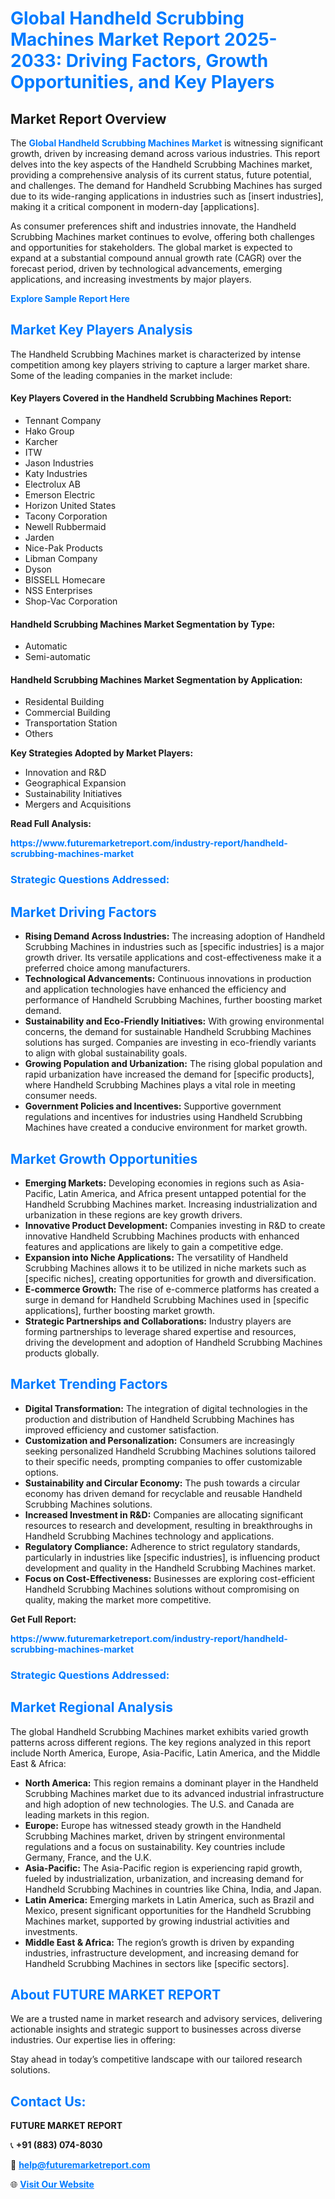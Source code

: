 <h1 style="color: #007BFF;">Global Handheld Scrubbing Machines Market Report 2025-2033: Driving Factors, Growth Opportunities, and Key Players</h1>

<section id="overview">
<h2>Market Report Overview</h2>
<p>The <a href="https://www.futuremarketreport.com/industry-report/handheld-scrubbing-machines-market" style="color: #007BFF; text-decoration: none;"><strong>Global Handheld Scrubbing Machines Market</strong></a> is witnessing significant growth, driven by increasing demand across various industries. This report delves into the key aspects of the Handheld Scrubbing Machines market, providing a comprehensive analysis of its current status, future potential, and challenges. The demand for Handheld Scrubbing Machines has surged due to its wide-ranging applications in industries such as [insert industries], making it a critical component in modern-day [applications].</p>
<p>As consumer preferences shift and industries innovate, the Handheld Scrubbing Machines market continues to evolve, offering both challenges and opportunities for stakeholders. The global market is expected to expand at a substantial compound annual growth rate (CAGR) over the forecast period, driven by technological advancements, emerging applications, and increasing investments by major players.</p>
</section>

<section id="overview">
<p><a href="https://www.futuremarketreport.com/request-sample/reportId=86320" style="color: #007BFF; text-decoration: none;"><strong>Explore Sample Report Here</strong></a></p>
</section>

<section id="key-players">
<h2 style="color: #007BFF;">Market Key Players Analysis</h2>
<p>The Handheld Scrubbing Machines market is characterized by intense competition among key players striving to capture a larger market share. Some of the leading companies in the market include:</p>
<h4>Key Players Covered in the Handheld Scrubbing Machines Report:</h4>
<ul><li>Tennant Company</li><li>Hako Group</li><li>Karcher</li><li>ITW</li><li>Jason Industries</li><li>Katy Industries</li><li>Electrolux AB</li><li>Emerson Electric</li><li>Horizon United States</li><li>Tacony Corporation</li><li>Newell Rubbermaid</li><li>Jarden</li><li>Nice-Pak Products</li><li>Libman Company</li><li>Dyson</li><li>BISSELL Homecare</li><li>NSS Enterprises</li><li>Shop-Vac Corporation</li></ul>
<h4>Handheld Scrubbing Machines Market Segmentation by Type:</h4>
<ul><li>Automatic</li><li>Semi-automatic</li></ul>

<h4>Handheld Scrubbing Machines Market Segmentation by Application:</h4>
<ul><li>Residental Building</li><li>Commercial Building</li><li>Transportation Station</li><li>Others</li></ul>
<p><strong>Key Strategies Adopted by Market Players:</strong></p>
<ul>
<li>Innovation and R&D</li>
<li>Geographical Expansion</li>
<li>Sustainability Initiatives</li>
<li>Mergers and Acquisitions</li>
</ul>
</section>

<section>
<p><strong>Read Full Analysis: </strong></p><a href="https://www.futuremarketreport.com/industry-report/handheld-scrubbing-machines-market" style="color: #007BFF; text-decoration: none;"><strong>https://www.futuremarketreport.com/industry-report/handheld-scrubbing-machines-market</strong></a>
<h3 style="color: #007BFF;">Strategic Questions Addressed:</h3>
</section>

<section id="driving-factors">
<h2 style="color: #007BFF;">Market Driving Factors</h2>
<ul>
<li><strong>Rising Demand Across Industries:</strong> The increasing adoption of Handheld Scrubbing Machines in industries such as [specific industries] is a major growth driver. Its versatile applications and cost-effectiveness make it a preferred choice among manufacturers.</li>
<li><strong>Technological Advancements:</strong> Continuous innovations in production and application technologies have enhanced the efficiency and performance of Handheld Scrubbing Machines, further boosting market demand.</li>
<li><strong>Sustainability and Eco-Friendly Initiatives:</strong> With growing environmental concerns, the demand for sustainable Handheld Scrubbing Machines solutions has surged. Companies are investing in eco-friendly variants to align with global sustainability goals.</li>
<li><strong>Growing Population and Urbanization:</strong> The rising global population and rapid urbanization have increased the demand for [specific products], where Handheld Scrubbing Machines plays a vital role in meeting consumer needs.</li>
<li><strong>Government Policies and Incentives:</strong> Supportive government regulations and incentives for industries using Handheld Scrubbing Machines have created a conducive environment for market growth.</li>
</ul>
</section>

<section id="growth-opportunities">
<h2 style="color: #007BFF;">Market Growth Opportunities</h2>
<ul>
<li><strong>Emerging Markets:</strong> Developing economies in regions such as Asia-Pacific, Latin America, and Africa present untapped potential for the Handheld Scrubbing Machines market. Increasing industrialization and urbanization in these regions are key growth drivers.</li>
<li><strong>Innovative Product Development:</strong> Companies investing in R&D to create innovative Handheld Scrubbing Machines products with enhanced features and applications are likely to gain a competitive edge.</li>
<li><strong>Expansion into Niche Applications:</strong> The versatility of Handheld Scrubbing Machines allows it to be utilized in niche markets such as [specific niches], creating opportunities for growth and diversification.</li>
<li><strong>E-commerce Growth:</strong> The rise of e-commerce platforms has created a surge in demand for Handheld Scrubbing Machines used in [specific applications], further boosting market growth.</li>
<li><strong>Strategic Partnerships and Collaborations:</strong> Industry players are forming partnerships to leverage shared expertise and resources, driving the development and adoption of Handheld Scrubbing Machines products globally.</li>
</ul>
</section>

<section id="trending-factors">
<h2 style="color: #007BFF;">Market Trending Factors</h2>
<ul>
<li><strong>Digital Transformation:</strong> The integration of digital technologies in the production and distribution of Handheld Scrubbing Machines has improved efficiency and customer satisfaction.</li>
<li><strong>Customization and Personalization:</strong> Consumers are increasingly seeking personalized Handheld Scrubbing Machines solutions tailored to their specific needs, prompting companies to offer customizable options.</li>
<li><strong>Sustainability and Circular Economy:</strong> The push towards a circular economy has driven demand for recyclable and reusable Handheld Scrubbing Machines solutions.</li>
<li><strong>Increased Investment in R&D:</strong> Companies are allocating significant resources to research and development, resulting in breakthroughs in Handheld Scrubbing Machines technology and applications.</li>
<li><strong>Regulatory Compliance:</strong> Adherence to strict regulatory standards, particularly in industries like [specific industries], is influencing product development and quality in the Handheld Scrubbing Machines market.</li>
<li><strong>Focus on Cost-Effectiveness:</strong> Businesses are exploring cost-efficient Handheld Scrubbing Machines solutions without compromising on quality, making the market more competitive.</li>
</ul>
</section>

<section>
<p><strong>Get Full Report: </strong></p><a href="https://www.futuremarketreport.com/industry-report/handheld-scrubbing-machines-market" style="color: #007BFF; text-decoration: none;"><strong>https://www.futuremarketreport.com/industry-report/handheld-scrubbing-machines-market</strong></a>
<h3 style="color: #007BFF;">Strategic Questions Addressed:</h3>
</section>


<section id="regional-analysis">
<h2 style="color: #007BFF;">Market Regional Analysis</h2>
<p>The global Handheld Scrubbing Machines market exhibits varied growth patterns across different regions. The key regions analyzed in this report include North America, Europe, Asia-Pacific, Latin America, and the Middle East & Africa:</p>
<ul>
<li><strong>North America:</strong> This region remains a dominant player in the Handheld Scrubbing Machines market due to its advanced industrial infrastructure and high adoption of new technologies. The U.S. and Canada are leading markets in this region.</li>
<li><strong>Europe:</strong> Europe has witnessed steady growth in the Handheld Scrubbing Machines market, driven by stringent environmental regulations and a focus on sustainability. Key countries include Germany, France, and the U.K.</li>
<li><strong>Asia-Pacific:</strong> The Asia-Pacific region is experiencing rapid growth, fueled by industrialization, urbanization, and increasing demand for Handheld Scrubbing Machines in countries like China, India, and Japan.</li>
<li><strong>Latin America:</strong> Emerging markets in Latin America, such as Brazil and Mexico, present significant opportunities for the Handheld Scrubbing Machines market, supported by growing industrial activities and investments.</li>
<li><strong>Middle East & Africa:</strong> The region’s growth is driven by expanding industries, infrastructure development, and increasing demand for Handheld Scrubbing Machines in sectors like [specific sectors].</li>
</ul>
</section>

<footer>
<h2 style="color: #007BFF;">About FUTURE MARKET REPORT</h2>
<p>We are a trusted name in market research and advisory services, delivering actionable insights and strategic support to businesses across diverse industries. Our expertise lies in offering:</p>

<p>Stay ahead in today’s competitive landscape with our tailored research solutions.</p>

<h2 style="color: #007BFF;">Contact Us:</h2>
<p><strong>FUTURE MARKET REPORT</strong></p>
<p>📞 <strong>+91 (883) 074-8030</strong></p>
<p>📧 <strong><a href="mailto:help@futuremarketreport.com" style="color: #007BFF;">help@futuremarketreport.com</a></strong></p>
<p>🌐 <strong><a href="https://www.futuremarketreport.com/" style="color: #007BFF;">Visit Our Website</a></strong></p>
</footer>